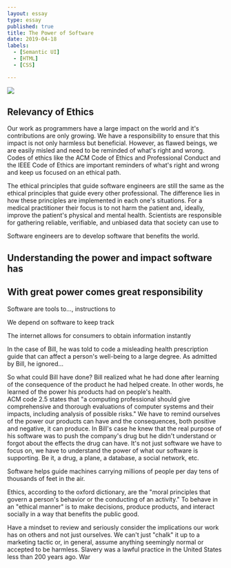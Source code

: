 ```yaml
---
layout: essay
type: essay
published: true
title: The Power of Software
date: 2019-04-18
labels:
  - [Semantic UI]
  - [HTML]
  - [CSS]

---
```

  
<div class="ui medium centered rounded images">
  <img class="ui image" src="https://www.gstatic.com/earth/social/00_generic_facebook-001.jpg">
</div>

## Relevancy of Ethics

Our work as programmers have a large impact on the world and it's contributions are only growing.  We have a responsibility to ensure that this impact is not only harmless but beneficial.  However, as flawed beings, we are easily misled and need to be reminded of what's right and wrong.  Codes of ethics like the ACM Code of Ethics and Professional Conduct and the IEEE Code of Ethics are important reminders of what's right and wrong and keep us focused on an ethical path.  

The ethical principles that guide software engineers are still the same as the ethical principles that guide every other professional.  The difference lies in how these principles are implemented in each one's situations.  For a medical practitioner their focus is to not harm the patient and, ideally, improve the patient's physical and mental health.  Scientists are responsible for gathering reliable, verifiable, and unbiased data that society can use to 

Software engineers are to develop software that benefits the world.  



## Understanding the power and impact software has
## With great power comes great responsibility

Software are tools to…, instructions to 
	
We depend on software to keep track

The internet allows for consumers to obtain information instantly 

In the case of Bill, he was told to code a misleading health prescription guide that can affect a person's well-being to a large degree.  As admitted by Bill, he ignored…

So what could Bill have done?  Bill realized what he had done after learning of the consequence of the product he had helped create.  In other words, he learned of the power his products had on people's health.  
ACM code 2.5 states that "a computing professional should give comprehensive and thorough evaluations of computer systems and their impacts, including analysis of possible risks."
We have to remind ourselves of the power our products can have and the consequences, both positive and negative, it can produce.  In Bill's case he knew that the real purpose of his software was to push the company's drug but he didn't understand or forgot about the effects the drug can have.  It's not just software we have to focus on, we have to understand the power of what our software is supporting.  Be it, a drug, a plane, a database, a social network, etc.

Software helps guide machines carrying millions of people per day tens of thousands of feet in the air.  






Ethics, according to the oxford dictionary, are the "moral principles that govern a person's behavior or the conducting of an activity."  To behave in an "ethical manner" is to make decisions, produce products, and interact socially in a way that benefits the public good.  

Have a mindset to review and seriously consider the implications our work has on others and not just ourselves.  We can't just "chalk" it up to a marketing tactic or, in general, assume anything seemingly normal or accepted to be harmless.  Slavery was a lawful practice in the United States less than 200 years ago.  War 

